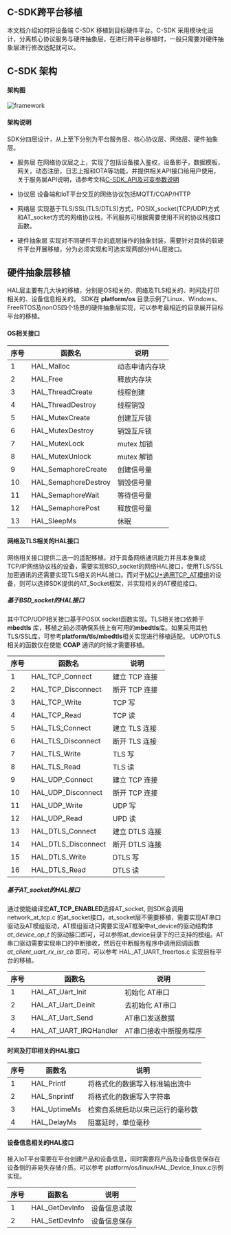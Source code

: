 ## C-SDK跨平台移植

本文档介绍如何将设备端 C-SDK 移植到目标硬件平台。C-SDK 采用模块化设计，分离核心协议服务与硬件抽象层，在进行跨平台移植时，一般只需要对硬件抽象层进行修改适配就可以。

## C-SDK 架构

#### 架构图

![framework](https://main.qcloudimg.com/raw/76fc3f15c4c91ea6cf7e496f25d5d572.jpg)

#### 架构说明

SDK分四层设计，从上至下分别为平台服务层、核心协议层、网络层、硬件抽象层。

- 服务层
在网络协议层之上，实现了包括设备接入鉴权，设备影子，数据模板，网关，动态注册，日志上报和OTA等功能，并提供相关API接口给用户使用，关于服务层API说明，请参考文档[C-SDK_API及可变参数说明]()

- 协议层
设备端和IoT平台交互的网络协议包括MQTT/COAP/HTTP

- 网络层
实现基于TLS/SSL(TLS/DTLS)方式，POSIX_socket(TCP/UDP)方式和AT_socket方式的网络协议栈，不同服务可根据需要使用不同的协议栈接口函数。

- 硬件抽象层
实现对不同硬件平台的底层操作的抽象封装，需要针对具体的软硬件平台开展移植，分为必须实现和可选实现两部分HAL层接口。

## 硬件抽象层移植

HAL层主要有几大块的移植，分别是OS相关的、网络及TLS相关的、时间及打印相关的、设备信息相关的。
SDK在 **platform/os** 目录示例了Linux、Windows、FreeRTOS及nonOS四个场景的硬件抽象层实现，可以参考最相近的目录展开目标平台的移植。

#### OS相关接口

| 序号 | 函数名                 | 说明                                       |
| ---- | ---------------------- | ------------------------------------------ |
| 1    | HAL_Malloc             | 动态申请内存块     |
| 2    | HAL_Free               | 释放内存块                              |
| 3   | HAL_ThreadCreate        | 线程创建                                |
| 4   | HAL_ThreadDestroy        | 线程销毁                               |
| 5   | HAL_MutexCreate        | 创建互斥锁                               |
| 6   | HAL_MutexDestroy       | 销毁互斥锁                               |
| 7   | HAL_MutexLock          | mutex 加锁                               |
| 8   | HAL_MutexUnlock        | mutex 解锁                               |
| 9   | HAL_SemaphoreCreate        | 创建信号量                               |
| 10   | HAL_SemaphoreDestroy        | 销毁信号量                               |
| 11   | HAL_SemaphoreWait        | 等待信号量                               |
| 12   | HAL_SemaphorePost        | 释放信号量                               |
| 13    | HAL_SleepMs            | 休眠                                     |

#### 网络及TLS相关的HAL接口

网络相关接口提供二选一的适配移植。对于具备网络通讯能力并且本身集成TCP/IP网络协议栈的设备，需要实现BSD_socket的网络HAL接口，使用TLS/SSL加密通讯的还需要实现TLS相关的HAL接口。而对于[MCU+通用TCP_AT模组]()的设备，则可以选择SDK提供的AT_Socket框架，并实现相关的AT模组接口。

##### 基于BSD_socket的HAL接口

其中TCP/UDP相关接口基于POSIX socket函数实现。TLS相关接口依赖于 **mbedtls** 库，移植之前必须确保系统上有可用的**mbedtls**库。如果采用其他TLS/SSL库，可参考**platform/tls/mbedtls**相关实现进行移植适配。
UDP/DTLS 相关的函数仅在使能 **COAP** 通讯的时候才需要移植。

| 序号 | 函数名                 | 说明                                       |
| ---- | ---------------------- | ------------------------------------------ |
| 1    | HAL_TCP_Connect               | 建立 TCP 连接                              |
| 2    | HAL_TCP_Disconnect             | 断开 TCP 连接 |
| 3   | HAL_TCP_Write        | TCP 写                                |
| 4   | HAL_TCP_Read        | TCP 读                               |
| 5   | HAL_TLS_Connect        | 建立 TLS 连接              |
| 6   | HAL_TLS_Disconnect     | 断开 TLS 连接                            |
| 7   | HAL_TLS_Write          | TLS 写                   |
| 8   | HAL_TLS_Read           | TLS 读                  |
| 9    | HAL_UDP_Connect               | 建立 TCP 连接                              |
| 10    | HAL_UDP_Disconnect             | 断开 TCP 连接 |
| 11  | HAL_UDP_Write        | UDP 写                                |
| 12   | HAL_UDP_Read        | UPD 读                               |
| 13   | HAL_DTLS_Connect        | 建立 DTLS 连接              |
| 14   | HAL_DTLS_Disconnect     | 断开 DTLS 连接                            |
| 15   | HAL_DTLS_Write          | DTLS 写                   |
| 16   | HAL_DTLS_Read           | DTLS 读                  |

##### 基于AT_socket的HAL接口
通过使能编译宏**AT_TCP_ENABLED**选择AT_socket, 则SDK会调用 network_at_tcp.c 的at_socket接口，at_socket层不需要移植，需要实现AT串口驱动及AT模组驱动，AT模组驱动只需要实现AT框架中at_device的驱动结构体 *at_device_op_t* 的驱动接口即可，可以参照at_device目录下的已支持的模组。AT串口驱动需要实现串口的中断接收，然后在中断服务程序中调用回调函数 *at_client_uart_rx_isr_cb* 即可，可以参考 HAL_AT_UART_freertos.c 实现目标平台的移植。

| 序号 | 函数名                 | 说明                                       |
| ---- | ---------------------- | ------------------------------------------ |
| 1    | HAL_AT_Uart_Init               |初始化 AT串口                           |
| 2    | HAL_AT_Uart_Deinit             | 去初始化 AT串口 |
| 3   | HAL_AT_Uart_Send        | AT串口发送数据                                |
| 4   | HAL_AT_UART_IRQHandler        | AT串口接收中断服务程序                               |


#### 时间及打印相关的HAL接口

| 序号 | 函数名                 | 说明                                       |
| ---- | ---------------------- | ------------------------------------------ |
| 1    | HAL_Printf             | 将格式化的数据写入标准输出流中          |
| 2    | HAL_Snprintf           | 将格式化的数据写入字符串                 |
| 3    | HAL_UptimeMs           | 检索自系统启动以来已运行的毫秒数         |
| 4    | HAL_DelayMs           | 阻塞延时，单位毫秒         |

#### 设备信息相关的HAL接口

接入IoT平台需要在平台创建产品和设备信息，同时需要将产品及设备信息保存在设备侧的非易失存储介质。可以参考 platform/os/linux/HAL_Device_linux.c示例实现。

| 序号 | 函数名                 | 说明                                       |
| ---- | ---------------------- | ------------------------------------------ |
| 1    | HAL_GetDevInfo             | 设备信息读取          |
| 2    | HAL_SetDevInfo           | 设备信息保存                     |

